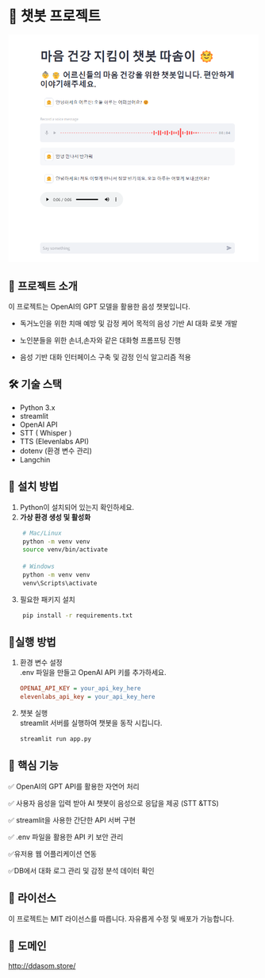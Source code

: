 # 🤖 챗봇 프로젝트
![alt text](image-1.png)
## 📌 프로젝트 소개
이 프로젝트는 OpenAI의 GPT 모델을 활용한 음성 챗봇입니다.  

- 독거노인을 위한 치매 예방 및 감정 케어 목적의 음성 기반 AI 대화 로봇 개발

- 노인분들을 위한 손녀,손자와 같은 대화형 프롬프팅 진행

- 음성 기반 대화 인터페이스 구축 및 감정 인식 알고리즘 적용


## 🛠️ 기술 스택
- Python 3.x
- streamlit
- OpenAI API
- STT ( Whisper )
- TTS (Elevenlabs API) 
- dotenv (환경 변수 관리)
- Langchin

## 🚀 설치 방법
1. Python이 설치되어 있는지 확인하세요.
2. **가상 환경 생성 및 활성화**
```bash
    # Mac/Linux
    python -m venv venv
    source venv/bin/activate

    # Windows
    python -m venv venv
    venv\Scripts\activate    
```
3. 필요한 패키지 설치
```bash
    pip install -r requirements.txt
```
## 🚀실행 방법

1. 환경 변수 설정<br>
.env 파일을 만들고 OpenAI API 키를 추가하세요.

    ```ini
    OPENAI_API_KEY = your_api_key_here
    elevenlabs_api_key = your_api_key_here
    ```
2. 챗봇 실행 <br>
streamlit 서버를 실행하여 챗봇을 동작 시킵니다.
    ```bash
    streamlit run app.py
    ```
    
## 🎯 핵심 기능
✅ OpenAI의 GPT API를 활용한 자연어 처리

✅ 사용자 음성을 입력 받아 AI 챗봇이 음성으로 응답을 제공 (STT &TTS)

✅ streamlit을 사용한 간단한 API 서버 구현

✅ .env 파일을 활용한 API 키 보안 관리

✅유저용 웹 어플리케이션 연동

✅DB에서 대화 로그 관리 및 감정 분석 데이터 확인

## 📄 라이선스
이 프로젝트는 MIT 라이선스를 따릅니다. 자유롭게 수정 및 배포가 가능합니다.

## 📄 도메인
http://ddasom.store/